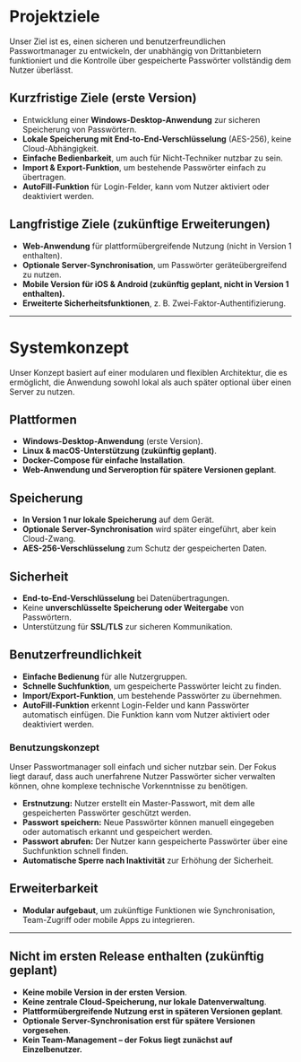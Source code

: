 # Projektziele

Unser Ziel ist es, einen sicheren und benutzerfreundlichen Passwortmanager zu entwickeln, der unabhängig von Drittanbietern funktioniert und die Kontrolle über gespeicherte Passwörter vollständig dem Nutzer überlässt.

## **Kurzfristige Ziele (erste Version)**
- Entwicklung einer **Windows-Desktop-Anwendung** zur sicheren Speicherung von Passwörtern.  
- **Lokale Speicherung mit End-to-End-Verschlüsselung** (AES-256), keine Cloud-Abhängigkeit.  
- **Einfache Bedienbarkeit**, um auch für Nicht-Techniker nutzbar zu sein.  
- **Import & Export-Funktion**, um bestehende Passwörter einfach zu übertragen.  
- **AutoFill-Funktion** für Login-Felder, kann vom Nutzer aktiviert oder deaktiviert werden.  

## **Langfristige Ziele (zukünftige Erweiterungen)**
- **Web-Anwendung** für plattformübergreifende Nutzung (nicht in Version 1 enthalten).  
- **Optionale Server-Synchronisation**, um Passwörter geräteübergreifend zu nutzen.  
- **Mobile Version für iOS & Android (zukünftig geplant, nicht in Version 1 enthalten).**  
- **Erweiterte Sicherheitsfunktionen**, z. B. Zwei-Faktor-Authentifizierung.  

---

# Systemkonzept

Unser Konzept basiert auf einer modularen und flexiblen Architektur, die es ermöglicht, die Anwendung sowohl lokal als auch später optional über einen Server zu nutzen.

## **Plattformen**
- **Windows-Desktop-Anwendung** (erste Version).  
- **Linux & macOS-Unterstützung (zukünftig geplant)**.  
- **Docker-Compose für einfache Installation**.  
- **Web-Anwendung und Serveroption für spätere Versionen geplant**.  

## **Speicherung**
- **In Version 1 nur lokale Speicherung** auf dem Gerät.  
- **Optionale Server-Synchronisation** wird später eingeführt, aber kein Cloud-Zwang.  
- **AES-256-Verschlüsselung** zum Schutz der gespeicherten Daten.  

## **Sicherheit**
- **End-to-End-Verschlüsselung** bei Datenübertragungen.  
- Keine **unverschlüsselte Speicherung oder Weitergabe** von Passwörtern.  
- Unterstützung für **SSL/TLS** zur sicheren Kommunikation.  

## **Benutzerfreundlichkeit**
- **Einfache Bedienung** für alle Nutzergruppen.  
- **Schnelle Suchfunktion**, um gespeicherte Passwörter leicht zu finden.  
- **Import/Export-Funktion**, um bestehende Passwörter zu übernehmen.  
- **AutoFill-Funktion** erkennt Login-Felder und kann Passwörter automatisch einfügen. Die Funktion kann vom Nutzer aktiviert oder deaktiviert werden.  

### **Benutzungskonzept**
Unser Passwortmanager soll einfach und sicher nutzbar sein. Der Fokus liegt darauf, dass auch unerfahrene Nutzer Passwörter sicher verwalten können, ohne komplexe technische Vorkenntnisse zu benötigen.

- **Erstnutzung:** Nutzer erstellt ein Master-Passwort, mit dem alle gespeicherten Passwörter geschützt werden.  
- **Passwort speichern:** Neue Passwörter können manuell eingegeben oder automatisch erkannt und gespeichert werden.  
- **Passwort abrufen:** Der Nutzer kann gespeicherte Passwörter über eine Suchfunktion schnell finden.  
- **Automatische Sperre nach Inaktivität** zur Erhöhung der Sicherheit.  

## **Erweiterbarkeit**
- **Modular aufgebaut**, um zukünftige Funktionen wie Synchronisation, Team-Zugriff oder mobile Apps zu integrieren.  

---

## **Nicht im ersten Release enthalten (zukünftig geplant)**
- **Keine mobile Version in der ersten Version**.  
- **Keine zentrale Cloud-Speicherung, nur lokale Datenverwaltung**.  
- **Plattformübergreifende Nutzung erst in späteren Versionen geplant**.  
- **Optionale Server-Synchronisation erst für spätere Versionen vorgesehen**.  
- **Kein Team-Management – der Fokus liegt zunächst auf Einzelbenutzer.**  

